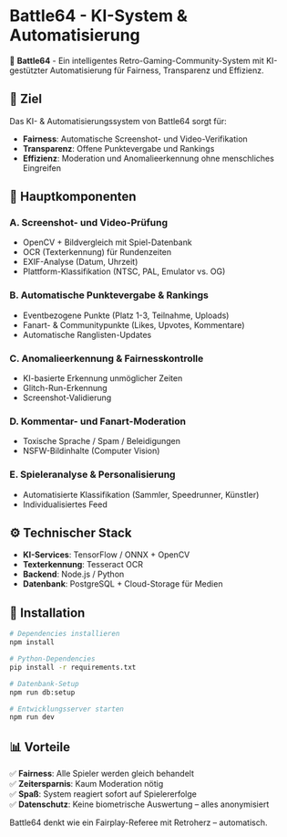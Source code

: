 # Battle64 - KI-System & Automatisierung

🤖 **Battle64** - Ein intelligentes Retro-Gaming-Community-System mit KI-gestützter Automatisierung für Fairness, Transparenz und Effizienz.

## 🎯 Ziel

Das KI- & Automatisierungssystem von Battle64 sorgt für:
- **Fairness**: Automatische Screenshot- und Video-Verifikation
- **Transparenz**: Offene Punktevergabe und Rankings
- **Effizienz**: Moderation und Anomalieerkennung ohne menschliches Eingreifen

## 🧩 Hauptkomponenten

### A. Screenshot- und Video-Prüfung
- OpenCV + Bildvergleich mit Spiel-Datenbank
- OCR (Texterkennung) für Rundenzeiten
- EXIF-Analyse (Datum, Uhrzeit)
- Plattform-Klassifikation (NTSC, PAL, Emulator vs. OG)

### B. Automatische Punktevergabe & Rankings
- Eventbezogene Punkte (Platz 1-3, Teilnahme, Uploads)
- Fanart- & Communitypunkte (Likes, Upvotes, Kommentare)
- Automatische Ranglisten-Updates

### C. Anomalieerkennung & Fairnesskontrolle
- KI-basierte Erkennung unmöglicher Zeiten
- Glitch-Run-Erkennung
- Screenshot-Validierung

### D. Kommentar- und Fanart-Moderation
- Toxische Sprache / Spam / Beleidigungen
- NSFW-Bildinhalte (Computer Vision)

### E. Spieleranalyse & Personalisierung
- Automatisierte Klassifikation (Sammler, Speedrunner, Künstler)
- Individualisiertes Feed

## ⚙️ Technischer Stack

- **KI-Services**: TensorFlow / ONNX + OpenCV
- **Texterkennung**: Tesseract OCR
- **Backend**: Node.js / Python
- **Datenbank**: PostgreSQL + Cloud-Storage für Medien

## 🚀 Installation

```bash
# Dependencies installieren
npm install

# Python-Dependencies
pip install -r requirements.txt

# Datenbank-Setup
npm run db:setup

# Entwicklungsserver starten
npm run dev
```

## 📊 Vorteile

✅ **Fairness**: Alle Spieler werden gleich behandelt  
✅ **Zeitersparnis**: Kaum Moderation nötig  
✅ **Spaß**: System reagiert sofort auf Spielererfolge  
✅ **Datenschutz**: Keine biometrische Auswertung – alles anonymisiert

Battle64 denkt wie ein Fairplay-Referee mit Retroherz – automatisch.